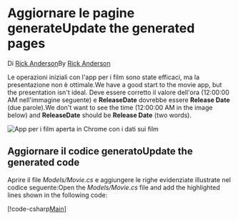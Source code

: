 # <a name="update-the-generated-pages"></a><span data-ttu-id="c3851-101">Aggiornare le pagine generate</span><span class="sxs-lookup"><span data-stu-id="c3851-101">Update the generated pages</span></span>

<span data-ttu-id="c3851-102">Di [Rick Anderson](https://twitter.com/RickAndMSFT)</span><span class="sxs-lookup"><span data-stu-id="c3851-102">By [Rick Anderson](https://twitter.com/RickAndMSFT)</span></span>

<span data-ttu-id="c3851-103">Le operazioni iniziali con l'app per i film sono state efficaci, ma la presentazione non è ottimale.</span><span class="sxs-lookup"><span data-stu-id="c3851-103">We have a good start to the movie app, but the presentation isn't ideal.</span></span> <span data-ttu-id="c3851-104">Deve essere corretto il valore dell'ora (12:00:00 AM nell'immagine seguente) e **ReleaseDate** dovrebbe essere **Release Date** (due parole).</span><span class="sxs-lookup"><span data-stu-id="c3851-104">We don't want to see the time (12:00:00 AM in the image below) and **ReleaseDate** should be **Release Date** (two words).</span></span>

![App per i film aperta in Chrome con i dati sui film](../../tutorials/razor-pages/sql/_static/m55.png)

## <a name="update-the-generated-code"></a><span data-ttu-id="c3851-106">Aggiornare il codice generato</span><span class="sxs-lookup"><span data-stu-id="c3851-106">Update the generated code</span></span>

<span data-ttu-id="c3851-107">Aprire il file *Models/Movie.cs* e aggiungere le righe evidenziate illustrate nel codice seguente:</span><span class="sxs-lookup"><span data-stu-id="c3851-107">Open the *Models/Movie.cs* file and add the highlighted lines shown in the following code:</span></span>

[!code-csharp[Main](code/Models/Movie.cs?highlight=2,11-12)]
